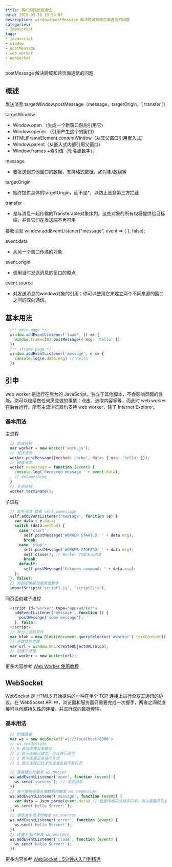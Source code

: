 ```yaml
---
title: 跨域和跨页面通信
date: 2019-03-18 19:50:07
description: window上postMessage 解决跨域和跨页面通信的问题
categories:
- javascript
tags:
- javascript
- window
- postMessage
- web worker
- WebSocket
---
```


postMessage 解决跨域和跨页面通信的问题

## 概述

发送消息
targetWindow.postMessage（message，targetOrigin，[ transfer ]）

targetWindow
- Window.open （生成一个新窗口然后引用它）
- Window.opener （引用产生这个的窗口）
- HTMLIFrameElement.contentWindow（从其父窗口引用嵌入式）
- Window.parent（从嵌入式内部引用父窗口）
- Window.frames +索引值（命名或数字）。

message
- 要发送到其他窗口的数据，支持格式数据，如对象/数组等

targetOrigin
- 始终提供具体的targetOrigin，而不是*，以防止恶意第三方拦截

transfer
- 是与消息一起传输的Transferable对象序列。这些对象的所有权将提供给目标端，并且它们在发送端不再可用

接收消息
window.addEventListener("message", event => { }, false);

event.data
- 从另一个窗口传递的对象

event.origin
- 调用当时发送消息的窗口的原点

event.source
- 对发送消息的window对象的引用；你可以使用它来建立两个不同来源的窗口之间的双向通信。

## 基本用法

```javascript
  /** main page */
  window.addEventListener('load', () => {
    window.frames[0].postMessage({ msg: 'hello' })
  })
  /** iframe page */
  window.addEventListener('message', e => {
    console.log(e.data.msg) // hello
  })
```

## 引申

web worker 是运行在后台的 JavaScript，独立于其他脚本，不会影响页面的性能。您可以继续做任何愿意做的事情：点击、选取内容等等，而此时 web worker 在后台运行。所有主流浏览器均支持 web worker，除了 Internet Explorer。

### 基本用法

主进程

```javascript
  // 创建进程
  var worker = new Worker('work.js');
  // 发送消息
  worker.postMessage({method: 'echo', data: { msg: 'hello' }});
  // 接收消息
  worker.onmessage = function (event) {
    console.log('Received message ' + event.data);
    // doSomething 
  }
  // 关闭进程
  worker.terminate();
```

子进程

```javascript
  // 监听消息 或者 self.onmessage
  self.addEventListener('message', function (e) {
    var data = e.data;
    switch (data.method) {
      case 'start':
        self.postMessage('WORKER STARTED: ' + data.msg);
        break;
      case 'stop':
        self.postMessage('WORKER STOPPED: ' + data.msg);
        self.close(); // Worker 内部关闭自身
        break;
      default:
        self.postMessage('Unknown command: ' + data.msg);
    };
  }, false);
  // 内部如果要加载其他脚本
  importScripts('script1.js', 'script2.js');
```

同页面创建子进程

```javascript
  <script id="worker" type="app/worker">
    addEventListener('message', function () {
      postMessage('some message');
    }, false);
  </script>
  // 转为二进制文件
  var blob = new Blob([document.querySelector('#worker').textContent]);
  // 创建文件链接
  var url = window.URL.createObjectURL(blob);
  // 创建子进程
  var worker = new Worker(url);
```

更多内容参考
[Web Worker 使用教程](http://www.ruanyifeng.com/blog/2018/07/web-worker.html)

## WebSocket

WebSocket 是 HTML5 开始提供的一种在单个 TCP 连接上进行全双工通讯的协议。在 WebSocket API 中，浏览器和服务器只需要完成一次握手，两者之间就直接可以创建持久性的连接，并进行双向数据传输。

### 基本用法

```javascript
  // 创建连接
  var ws = new WebSocket('ws://localhost:8080')
  // ws.readyState
  // 0 表示连接尚未建立
  // 1 表示连接已建立，可以进行通信
  // 2 表示连接正在进行关闭
  // 3 表示连接已经关闭或者连接不能打开

  // 连接建立时触发 ws.onopen
  ws.addEventListener('open', function (event) {
    ws.send('success'); // 发送消息
  })
  // 客户端接收服务端数据时触发 ws.onmessage
  ws.addEventListener('message', function (event) {
    var data = Json.parse(event.data) // 数据传输只支持字符串，所以需要开发者自己格式化
    ws.send('Hello Server!');
  })
  // 通信发生错误时触发 ws.onerror
  ws.addEventListener('error', function (event) {
    ws.send('Hello Server!');
  })
  // 连接关闭时触发 ws.onclose
  ws.addEventListener('close', function (event) {
    ws.send('Hello Server!');
  })
```

更多内容参考
[WebSocket：5分钟从入门到精通](https://segmentfault.com/a/1190000012709475)
